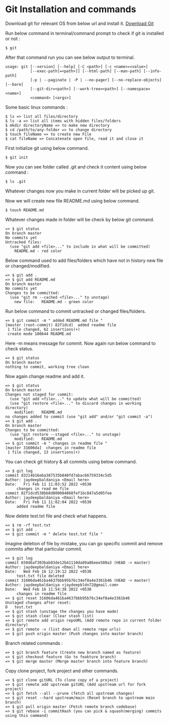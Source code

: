 # Git Installation and commands
Download git for relevant OS from below url and install it.
[Download Git](https://git-scm.com/downloads)

Run below command in terminal/command prompt to check if git is installed or not :
```
$ git
```
After that command run you can see below output to terminal.
```
usage: git [--version] [--help] [-C <path>] [-c <name>=<value>]
           [--exec-path[=<path>]] [--html-path] [--man-path] [--info-path]
           [-p | --paginate | -P | --no-pager] [--no-replace-objects] [--bare]
           [--git-dir=<path>] [--work-tree=<path>] [--namespace=<name>]
           <command> [<args>]
```

Some basic linux commands :
```
$ ls => list all files/directory
$ ls -a => list all items with hidden files/folders 
$ mkdir directoryName => to make new directory
$ cd /path/to/any-folder => to change directory
$ touch fileName => to create new File
$ cat fileName => Concatenate open file, read it and close it
```

First initialize git using below command.
```
$ git init
```
Now you can see folder called .git and check it content using below command :
```
$ ls .git
```
Whatever changes now you make in current folder will be picked up git.

Now we will create new file README.md using below command.
```
$ touch README.md
```
Whatever changes made in folder will be check by below git command.
```
=> $ git status
On branch master
No commits yet
Untracked files:
  (use "git add <file>..." to include in what will be committed)
	README.md - red color
```

Below command used to add files/folders which have not in history new file or changed/modified.
```
=> $ git add . 
=> $ git add README.md
On branch master
No commits yet
Changes to be committed:
  (use "git rm --cached <file>..." to unstage)
	new file:   README.md - green color
```

Run below command to commit untracked or changed files/folders.
```
=> $ git commit -m " added README.md file "
[master (root-commit) 82f1dcd]  added readme file
 1 file changed, 62 insertions(+)
 create mode 100644 README.md
```
Here -m means message for commit.
Now again run below command to check status.
```
=> $ git status
On branch master
nothing to commit, working tree clean
```

Now again change readme and add it.
```
=> $ git status
On branch master
Changes not staged for commit:
  (use "git add <file>..." to update what will be committed)
  (use "git restore <file>..." to discard changes in working directory)
	modified:   README.md
no changes added to commit (use "git add" and/or "git commit -a")
=> $ git add .
On branch master
Changes to be committed:
  (use "git restore --staged <file>..." to unstage)
	modified:   README.md
=> $ git commit -m " changes in readme file "
[master 31606da]  changes in readme file
 1 file changed, 13 insertions(+)
```
You can check git history & all commits using below command.
```
=> $ git log
commit d3214b16eba387535b848fd7abac66759334c5d5
Author: jaydeepbaldaniya <Email here>
Date:   Fri Feb 11 11:03:52 2022 +0530
     changes in read me file
commit 82f1dcd538bb8d800084868fef1bc847a5d05fee
Author: jaydeepbaldaniya <Email here>
Date:   Fri Feb 11 11:02:04 2022 +0530
     added readme file
```
Now delete test.txt file and check what happens.
```
=> $ rm -rf test.txt
=> $ git add .
=> $ git commit -m " delete test.txt file "
```
Imagine deletion of file by mistake, you can go specific commit and remove commits after that particular commit.
```
=> $ git log
commit 650d6af303bab83de12b41110da89a86eee580a3 (HEAD -> master)
Author: jaydeepbaldaniya <Email here>
Date:   Wed Feb 16 12:19:12 2022 +0530
     test.txt file deleted
commit 31606da461ba4637bbb95b76c34ef8a4e3361b46 (HEAD -> master)
Author: jaydeepbaldaniya <jaydeepbldn72@gmail.com>
Date:   Wed Feb 16 11:54:38 2022 +0530
     changes in readme file
=> $ git reset 31606da461ba4637bbb95b76c34ef8a4e3361b46
Unstaged changes after reset:
D	test.txt
=> $ git stash (unstage the changes you have made)
=> $ git stash clear (Clear stash list)
=> $ git remote add origin repoURL (Add remote repo in current folder directory)
=> $ git remote -v (list down all remote repo urls)
=> $ git push origin master (Push changes into master branch)
```
Branch related commands :
```
=> $ git branch feature (Create new branch named as feature)
=> $ git checkout feature (Go to feakture branch)
=> $ git merge master (Merge master branch into feature branch)
```
Copy clone project, fork project and other commands.
```
=> $ git clone gitURL (To clone copy of a project)
=> $ git remote add upstream gitURL (Add upstream url for fork project)
=> $ git fetch --all --prune (fetch all upstream changes)
=> $ git reset --hard upstream/main (Reset branch to upstream main branch)
=> $ git pull origin master (Fetch remote branch codebase)
=> $ git rebase -i commitHash (you can pick & squash(merging) commits using this command)
```

